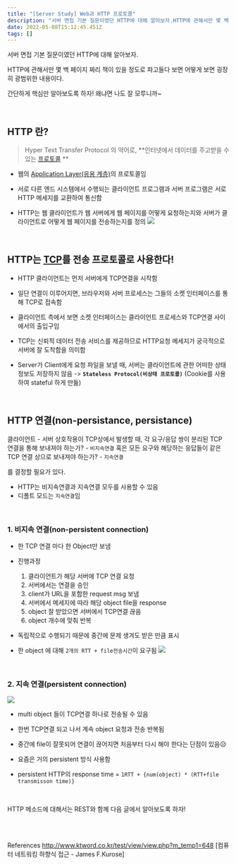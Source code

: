 ```yaml
---
title: "[Server Study] Web과 HTTP 프로토콜"
description: "서버 면접 기본 질문이였던 HTTP에 대해 알아보자.HTTP에 관해서만 몇 백 페이지 짜리 책이 있을 정도로 파고들다 보면 어떻게 보면 굉장히 광범위한 내용이다.간단하게 핵심만 알아보도록 하자! 왜냐면 나도 잘 모루니까~Hyper Text Transfer Protoco"
date: 2022-05-08T15:12:45.451Z
tags: []
---
```


서버 면접 기본 질문이였던 HTTP에 대해 알아보자.

HTTP에 관해서만 몇 백 페이지 짜리 책이 있을 정도로 파고들다 보면 어떻게 보면 굉장히 광범위한 내용이다.

간단하게 핵심만 알아보도록 하자! 왜냐면 나도 잘 모루니까~

<br/>  

## HTTP 란?
> Hyper Text Transfer Protocol 의 약어로, **인터넷에서 데이터를 주고받을 수 있는 [프로토콜](https://velog.io/@selenium/Server-Study-%EB%84%A4%ED%8A%B8%EC%9B%8C%ED%81%ACNetwork%EC%99%80-%ED%94%84%EB%A1%9C%ED%86%A0%EC%BD%9CProtocol-OSI-7-%EA%B3%84%EC%B8%B5Layer#%ED%94%84%EB%A1%9C%ED%86%A0%EC%BD%9Cprotocol%EC%9D%B4-%EB%AD%94%EB%8D%B0) **

- 웹의 [Application Layer(응용 계층)](https://velog.io/@selenium/Server-Study-%EB%84%A4%ED%8A%B8%EC%9B%8C%ED%81%ACNetwork%EC%99%80-%ED%94%84%EB%A1%9C%ED%86%A0%EC%BD%9CProtocol-OSI-7-%EA%B3%84%EC%B8%B5Layer#1-application-layer%EC%9D%91%EC%9A%A9-%EA%B3%84%EC%B8%B5)의 프로토콜임

- 서로 다른 엔드 시스템에서 수행되는 클라이언트 프로그램과 서버 프로그램은 서로 HTTP 메세지를 교환하여 통신함

- HTTP는 웹 클라이언트가 웹 서버에게 웹 페이지를 어떻게 요청하는지와 서버가 클라이언트로 어떻게 웹 페이지를 전송하는지를 정의
  ![](/images/93024242-4e1b-4a27-98d5-353a80ca1f61-image.png)


<br/>  

## HTTP는 [TCP](https://velog.io/@selenium/Server-Study-TCP%EC%99%80-UDP#tcptransmission-control-protocol)를 전송 프로토콜로 사용한다!
- HTTP 클라이언트는 먼저 서버에게 TCP연결을 시작함

- 일단 연결이 이루어지면, 브라우저와 서버 프로세스는 그들의 소켓 인터페이스를 통해 TCP로 접속함
- 클라이언트 측에서 보면 소켓 인터페이스는 클라이언트 프로세스와  TCP연결 사이에서의 출입구임

- TCP는 신뢰적 데이터 전송 서비스를 제공하므로 HTTP요청 메세지가 궁극적으로 서버에 잘 도착함을 의미함

- Server가 Client에게 요청 파일을 보낼 때, 서버는 클라이언트에 관한 어떠한 상태 정보도 저장하지 않음 -> **`Stateless Protocol(비상태 프로토콜)`**
	(Cookie를 사용하여 stateful 하게 만듦)


<br/>  


## HTTP 연결(non-persistance, persistance)

클라이언트 - 서버 상호작용이 TCP상에서 발생할 때,
각 요구/응답 쌍이 분리된 TCP 연결을 통해 보내져야 하는가? - `비지속연결`
혹은 모든 요구와 해당하는 응답들이 같은 TCP 연결 상으로 보내져야 하는가? - `지속연결`

를 결정할 필요가 있다.

- HTTP는 비지속연결과 지속연결 모두를 사용할 수 있음
- 디폴트 모드는 `지속연결`임


<br/>  

### 1. 비지속 연결(non-persistent connection)

- 한 TCP 연결 마다 한 Object만 보냄

- 진행과정
    1. 클라이언트가 해당 서버에 TCP 연결 요청
    2. 서버에서는 연결을 승인
    3. client가 URL을 포함한 request msg 보냄
    4. 서버에서 메세지에 따라 해당 object file을 response
    5. object 잘 받았으면 서버에서 TCP연결 끊음
    6. object 개수에 맞춰 반복

- 독립적으로 수행되기 때문에 중간에 문제 생겨도 받은 만큼 표시

- 한 object 에 대해 `2개의 RTT + file전송시간`이 요구됨
	![](/images/49c485da-fd11-4ffd-9c8f-91386043ceed-image.png)





<br/>  

### 2. 지속 연결(persistent connection)


![](/images/aefb57a3-7568-4356-8896-1462e8df0068-image.png)

- multi object 들이 TCP연결 하나로 전송될 수 있음

- 한번  TCP연결 되고 나서 계속 object 요청과 전송 반복됨

- 중간에 file이 잘못되어 연결이 끊어지면 처음부터 다시 해야 한다는 단점이 있음😥

- 요즘은 거의 persistent 방식 사용함

- persistent HTTP의 response time = `1RTT + {num(object) * (RTT+file transmisson time)}`

<br/>  

HTTP 메소드에 대해서는 REST와 함께 다음 글에서 알아보도록 하자!

<br/>  
<br/>  


References
http://www.ktword.co.kr/test/view/view.php?m_temp1=648
[컴퓨터 네트워킹 하향식 접근 - James F.Kurose]